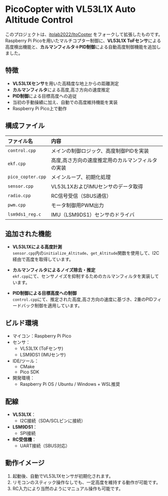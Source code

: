 # PicoCopter with VL53L1X Auto Altitude Control

このプロジェクトは、[itolab2022/ItoCopter](https://github.com/itolab2022/ItoCopter) をフォークして拡張したものです。  
Raspberry Pi Picoを用いたマルチコプター制御に、**VL53L1X ToFセンサ**による高度検出機能と、**カルマンフィルタ＋PID制御**による自動高度制御機能を追加しました。

## 特徴

- **VL53L1Xセンサ**を用いた高精度な地上からの距離測定
- **カルマンフィルタ**による高度,高さ方向の速度推定
- **PID制御**による目標高度への追従
- 当初の手動操績に加え、自動での高度維持機能を実装
- Raspberry Pi Pico上で動作

## 構成ファイル

| ファイル名         | 内容                                    |
|:-------------------|:----------------------------------------|
| `control.cpp`       | メインの制御ロジック、高度制御PIDを実装 |
| `ekf.cpp`           | 高度,高さ方向の速度推定用のカルマンフィルタの実装      |
| `pico_copter.cpp`   | メインループ、初期化処理               |
| `sensor.cpp`        | VL53L1XおよびIMUセンサのデータ取得     |
| `radio.cpp`         | RC信号受信（SBUS通信）                  |
| `pwm.cpp`           | モータ制御用PWM出力                  |
| `lsm9ds1_reg.c`     | IMU（LSM9DS1）センサのドライバ         |

## 追加された機能

- **VL53L1Xによる高度計測**  
  `sensor.cpp`内の`initialize_Altitude`、`get_Altitude`関数を使用して、I2C経由で高度を取得しています。

- **カルマンフィルタによるノイズ除去・推定**  
  `ekf.cpp`にて、センサノイズを抑制するためのカルマンフィルタを実装しています。

- **PID制御による目標高度への制御**  
  `control.cpp`にて、推定された高度,高さ方向の速度に基づき、2重のPIDフィードバック制御を適用しています。

## ビルド環境

- マイコン：Raspberry Pi Pico
- センサ：
  - VL53L1X (ToFセンサ)
  - LSM9DS1 (IMUセンサ)
- IDE/ツール：
  - CMake
  - Pico SDK
- 開発環境：
  - Raspberry Pi OS / Ubuntu / Windows + WSL推奨

## 配線

- **VL53L1X**：
  - I2C接続（SDA/SCLピンに接続）
- **LSM9DS1**：
  - SPI接続
- **RC受信機**：
  - UART接続（SBUS対応）

## 動作イメージ

1. 起動後、自動でVL53L1Xセンサが初期化されます。
2. リモコンのスティック操作なしでも、一定高度を維持する動作が可能です。
3. RC入力により当然のようにマニュアル操作も可能です。
